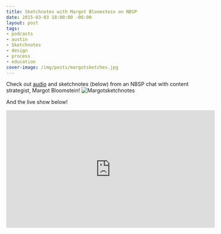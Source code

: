 ```yaml
---
title: Sketchnotes with Margot Bloomstein on NBSP
date: 2015-03-03 18:00:00 -06:00
layout: post
tags:
- podcasts
- austin
- Sketchnotes
- design
- process
- education
cover-image: /img/posts/margotsketches.jpg
---
```


Check out [audio](http://goodstuff.fm/nbsp) and sketchnotes (below) from an NBSP chat with content strategist, Margot Bloomstein!
![Margotsketchnotes](/img/posts/margotsketches.jpg)

And the live show below!

<!-- more -->
<div class="full">
<iframe width="560" height="315" src="https://www.youtube.com/embed/H4GMmJXK2Ok" frameborder="0" allowfullscreen></iframe>
</div>
